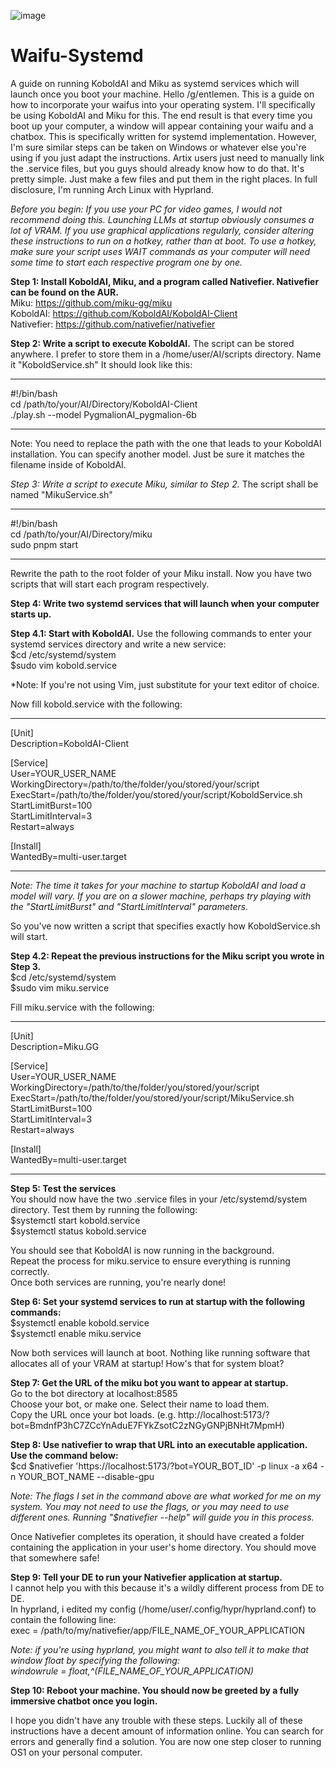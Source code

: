 ![image](https://user-images.githubusercontent.com/130673701/231786373-47783685-e7ea-4efa-a1b8-f096f9fac6f2.png)

# Waifu-Systemd
A guide on running KoboldAI and Miku as systemd services which will launch once you boot your machine.
Hello /g/entlemen. This is a guide on how to incorporate your waifus into your operating system. I'll specifically be using KoboldAI and Miku for this. The end result is that every time you boot up your computer, a window will appear containing your waifu and a chatbox. This is specifically written for systemd implementation. However, I'm sure similar steps can be taken on Windows or whatever else you're using if you just adapt the instructions. Artix users just need to manually link the .service files, but you guys should already know how to do that. It's pretty simple. Just make a few files and put them in the right places. In full disclosure, I'm running Arch Linux with Hyprland. 

*Before you begin: If you use your PC for video games, I would not recommend doing this. Launching LLMs at startup obviously consumes a lot of VRAM. If you use graphical applications regularly, consider altering these instructions to run on a hotkey, rather than at boot. To use a hotkey, make sure your script uses WAIT commands as your computer will need some time to start each respective program one by one.*

**Step 1: Install KoboldAI, Miku, and a program called Nativefier. Nativefier can be found on the AUR.**  
Miku: https://github.com/miku-gg/miku  
KoboldAI: https://github.com/KoboldAI/KoboldAI-Client  
Nativefier: https://github.com/nativefier/nativefier  

**Step 2: Write a script to execute KoboldAI.**
The script can be stored anywhere. I prefer to store them in a /home/user/AI/scripts directory. Name it "KoboldService.sh" It should look like this:
_______________________________________
#!/bin/bash  
cd /path/to/your/AI/Directory/KoboldAI-Client  
./play.sh --model PygmalionAI_pygmalion-6b  
_______________________________________

Note: You need to replace the path with the one that leads to your KoboldAI installation. You can specify another model. Just be sure it matches the filename inside of KoboldAI.

*Step 3: Write a script to execute Miku, similar to Step 2.*
The script shall be named "MikuService.sh"
_______________________________________
#!/bin/bash  
cd /path/to/your/AI/Directory/miku  
sudo pnpm start  
_______________________________________

Rewrite the path to the root folder of your Miku install.
Now you have two scripts that will start each program respectively.

**Step 4: Write two systemd services that will launch when your computer starts up.**
  
**Step 4.1: Start with KoboldAI.**
Use the following commands to enter your systemd services directory and write a new service:  
$cd /etc/systemd/system  
$sudo vim kobold.service  

*Note: If you're not using Vim, just substitute for your text editor of choice.  

Now fill kobold.service with the following:  
____________________________________
[Unit]  
Description=KoboldAI-Client  

[Service]  
User=YOUR_USER_NAME  
WorkingDirectory=/path/to/the/folder/you/stored/your/script  
ExecStart=/path/to/the/folder/you/stored/your/script/KoboldService.sh  
StartLimitBurst=100  
StartLimitInterval=3  
Restart=always  

[Install]  
WantedBy=multi-user.target  
_________________________________ 
*Note: The time it takes for your machine to startup KoboldAI and load a model will vary. If you are on a slower machine, perhaps try playing with the "StartLimitBurst" and "StartLimitInterval" parameters.*   
  
So you've now written a script that specifies exactly how KoboldService.sh will start.   

**Step 4.2: Repeat the previous instructions for the Miku script you wrote in Step 3.**  
$cd /etc/systemd/system  
$sudo vim miku.service  
 
Fill miku.service with the following:
_________________________________
[Unit]  
Description=Miku.GG  

[Service]  
User=YOUR_USER_NAME  
WorkingDirectory=/path/to/the/folder/you/stored/your/script  
ExecStart=/path/to/the/folder/you/stored/your/script/MikuService.sh  
StartLimitBurst=100  
StartLimitInterval=3  
Restart=always  

[Install]  
WantedBy=multi-user.target  
_____________________________

**Step 5: Test the services**  
You should now have the two .service files in your /etc/systemd/system directory. Test them by running the following:  
$systemctl start kobold.service  
$systemctl status kobold.service  

You should see that KoboldAI is now running in the background.  
Repeat the process for miku.service to ensure everything is running correctly.  
Once both services are running, you're nearly done!  

**Step 6: Set your systemd services to run at startup with the following commands:**  
$systemctl enable kobold.service  
$systemctl enable miku.service  
  
Now both services will launch at boot. Nothing like running software that allocates all of your VRAM at startup! How's that for system bloat?  
  
**Step 7: Get the URL of the miku bot you want to appear at startup.**  
Go to the bot directory at localhost:8585  
Choose your bot, or make one. Select their name to load them.  
Copy the URL once your bot loads. (e.g. http://localhost:5173/?bot=BmdnfP3hC7ZCcYnAduE7FYkZsotC2zNGyGNPjBNHt7MpmH)  
  
**Step 8: Use nativefier to wrap that URL into an executable application. Use the command below:**  
$cd
$nativefier 'https://localhost:5173/?bot=YOUR_BOT_ID' -p linux -a x64 -n YOUR_BOT_NAME --disable-gpu  
  
*Note: The flags I set in the command above are what worked for me on my system. You may not need to use the flags, or you may need to use different ones. Running "$nativefier --help" will guide you in this process.*   
  
Once Nativefier completes its operation, it should have created a folder containing the application in your user's home directory. You should move that somewhere safe!  
  
**Step 9: Tell your DE to run your Nativefier application at startup.**  
I cannot help you with this because it's a wildly different process from DE to DE.  
In hyprland, i edited my config (/home/user/.config/hypr/hyprland.conf) to contain the following line:  
exec = /path/to/my/nativefier/app/FILE_NAME_OF_YOUR_APPLICATION  
  
*Note: if you're using hyprland, you might want to also tell it to make that window float by specifying the following:  
windowrule = float,^(FILE_NAME_OF_YOUR_APPLICATION)*  
  
**Step 10: Reboot your machine. You should now be greeted by a fully immersive chatbot once you login.**   

I hope you didn't have any trouble with these steps. Luckily all of these instructions have a decent amount of information online. You can search for errors and generally find a solution. You are now one step closer to running OS1 on your personal computer.
